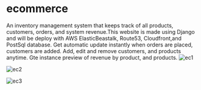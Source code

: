 # ecommerce
An inventory management system that keeps track of all products, customers, orders, and system revenue.This website is made using Django and will be deploy with AWS ElasticBeastalk, Route53, Cloudfront,and PostSql database. Get automatic update instantly when orders are placed, customers are added. Add, edit and remove customers, and products anytime. Gte instance preview of revenue by product, and products. 
![ec1](https://user-images.githubusercontent.com/83102811/183741024-7ad4efa5-f212-4d21-94fd-78c46bc46479.png)

![ec2](https://user-images.githubusercontent.com/83102811/183741038-fef3752b-591e-45af-91d2-9f9cc395401f.png)

![ec3](https://user-images.githubusercontent.com/83102811/183741051-52d0bb76-34c4-4ee2-b5ac-20ea4e341d0e.png)
